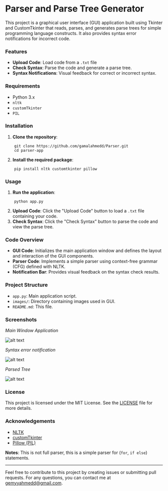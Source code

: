 # Parser and Parse Tree Generator
This project is a graphical user interface (GUI) application built using Tkinter and CustomTkinter that 
reads, parses, and generates parse trees for simple programming language constructs. 
It also provides syntax error notifications for incorrect code.
### Features
- **Upload Code**: Load code from a `.txt` file
- **Check Syntax**: Parse the code and generate a parse tree.
- **Syntax Notifications**: Visual feedback for correct or incorrect syntax.

### Requirements
- Python 3.x
- `nltk`
- `customTkinter`
- `PIL`

### Installation
1. **Clone the repository**:
```
    git clone https://github.com/gamalahmedd/Parser.git
    cd parser-app
```
2. **Install the required package**:
```
    pip install nltk customtkinter pillow
```

### Usage
1. **Run the application**:
```
    python app.py
```
2. **Upload Code**: Click the "Upload Code" button to load a `.txt` file containing your code.
3. **Check Syntax**: Click the "Check Syntax" button to parse the code and view the parse tree.

### Code Overview
- **GUI Code**: Initializes the main application window and defines the layout and interaction of the GUI components.
- **Parser Code**: Implements a simple parser using context-free grammar (CFG) defined with NLTK.
- **Notification Bar**: Provides visual feedback on the syntax check results.

### Project Structure
- `app.py`: Main application script.
- `images/`: Directory containing images used in GUI.
- `README.md`: This file.

### Screenshots
*Main Window Application*

![alt text](https://serving.photos.photobox.com/610683283f00b38e998d663589c458036d72cd3c032b41a547e777482ad77c7ebfd34bd6.jpg)

*Syntax error notification*

![alt text](https://serving.photos.photobox.com/200076594ac49067283a4cb4342e6c1959d0370dba3593890586d990f263b64c9382c683.jpg)

*Parsed Tree*

![alt text](https://serving.photos.photobox.com/443571501ef97108ff1fde762228bcff6ac3e2fd33ca6da3c5356dfa4ce22e82db7c9e26.jpg)

### License
This project is licensed under the MIT License. See the [LICENSE]() file for more details.

### Acknowledgements
- [NLTK](https://www.nltk.org/)
- [customTkinter](https://github.com/TomSchimansky/CustomTkinter)
- [Pillow (PIL)](https://python-pillow.org/)

**Notes**: This is not full parser, this is a simple parser for (`for`, `if else`) statements.
___
Feel free to contribute to this project by creating issues or submitting pull requests. For any questions, you can contact me at [gemyyahmedd@gmail.com]().